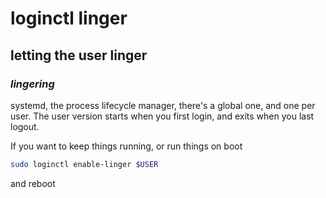 # loginctl linger

## letting the user linger


### _lingering_

systemd, the process lifecycle manager,
there's a global one, and one per user.
The user version starts when you first login,
and exits when you last logout.

If you want to keep things running,
or run things on boot

```sh
sudo loginctl enable-linger $USER
```

and reboot

